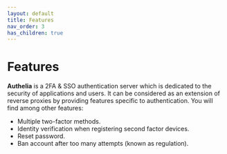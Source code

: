 ```yaml
---
layout: default
title: Features
nav_order: 3
has_children: true
---
```


# Features

**Authelia** is a 2FA & SSO authentication server which is dedicated
to the security of applications and users. It can be considered
as an extension of reverse proxies by providing features specific
to authentication. You will find among other features:

* Multiple two-factor methods.
* Identity verification when registering second factor devices.
* Reset password.
* Ban account after too many attempts (known as regulation).
